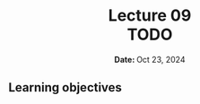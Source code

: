 <h1 align="center">
<b>Lecture 09</b><br>
TODO
</h1>
<p align="center"><b>Date: </b>Oct 23, 2024</p>

## Learning objectives
